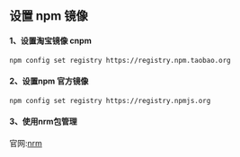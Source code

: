 ## 设置 npm 镜像

#### 1、设置淘宝镜像 cnpm

```
npm config set registry https://registry.npm.taobao.org
```

#### 2、设置npm 官方镜像 

```
npm config set registry https://registry.npmjs.org
```

#### 3、使用nrm包管理

官网:[nrm][nrm]

[nrm]: https://www.npmjs.com/package/nrm	"nrm"

